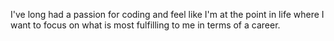 I've long had a passion for coding and feel like I'm at the point in life where I want to focus on what is most fulfilling to me in terms of a career. 
